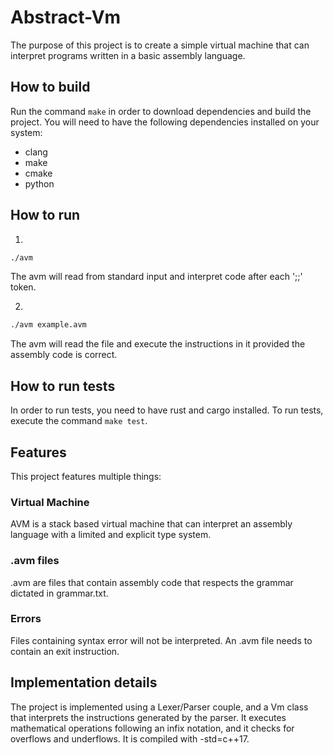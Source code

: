 # Abstract-Vm

The purpose of this project is to create a simple virtual machine that can interpret programs written in a basic assembly language.

## How to build

Run the command `make` in order to download dependencies and build the project.
You will need to have the following dependencies installed on your system:
* clang
* make
* cmake
* python

## How to run

1. 
```bash
./avm
```

The avm will read from standard input and interpret code after each ';;' token.

2.
```bash
./avm example.avm
```

The avm will read the file and execute the instructions in it provided the assembly code is correct.

## How to run tests

In order to run tests, you need to have rust and cargo installed.
To run tests, execute the command `make test`.

## Features

This project features multiple things:

### Virtual Machine

AVM is a stack based virtual machine that can interpret an assembly language with a limited and explicit type system.

### .avm files

.avm are files that contain assembly code that respects the grammar dictated in grammar.txt.

### Errors

Files containing syntax error will not be interpreted.
An .avm file needs to contain an exit instruction.

## Implementation details

The project is implemented using a Lexer/Parser couple, and a Vm class that interprets the instructions generated by the parser.
It executes mathematical operations following an infix notation, and it checks for overflows and underflows.
It is compiled with -std=c++17.

